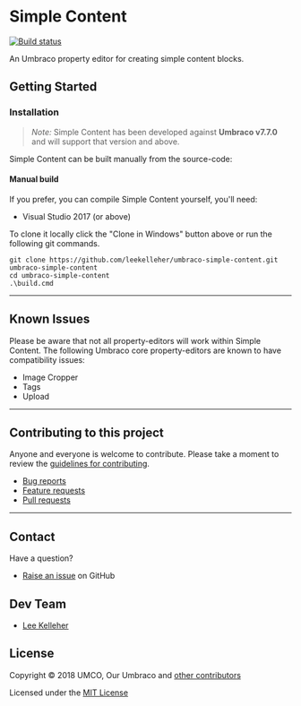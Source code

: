 # Simple Content

[![Build status](https://img.shields.io/appveyor/ci/UMCO/umbraco-simple-content.svg)](https://ci.appveyor.com/project/UMCO/umbraco-simple-content)

An Umbraco property editor for creating simple content blocks.

## Getting Started

### Installation

> *Note:* Simple Content has been developed against **Umbraco v7.7.0** and will support that version and above.

Simple Content can be built manually from the source-code:

#### Manual build

If you prefer, you can compile Simple Content yourself, you'll need:

* Visual Studio 2017 (or above)

To clone it locally click the "Clone in Windows" button above or run the following git commands.

	git clone https://github.com/leekelleher/umbraco-simple-content.git umbraco-simple-content
	cd umbraco-simple-content
	.\build.cmd

---

## Known Issues

Please be aware that not all property-editors will work within Simple Content. The following Umbraco core property-editors are known to have compatibility issues:

* Image Cropper
* Tags
* Upload

---

## Contributing to this project

Anyone and everyone is welcome to contribute. Please take a moment to review the [guidelines for contributing](CONTRIBUTING.md).

* [Bug reports](CONTRIBUTING.md#bugs)
* [Feature requests](CONTRIBUTING.md#features)
* [Pull requests](CONTRIBUTING.md#pull-requests)

---

## Contact

Have a question?

* [Raise an issue](https://github.com/leekelleher/umbraco-simple-content/issues) on GitHub

## Dev Team

* [Lee Kelleher](https://github.com/leekelleher)

## License

Copyright &copy; 2018 UMCO, Our Umbraco and [other contributors](https://github.com/leekelleher/umbraco-simple-content/graphs/contributors)

Licensed under the [MIT License](LICENSE.md)
